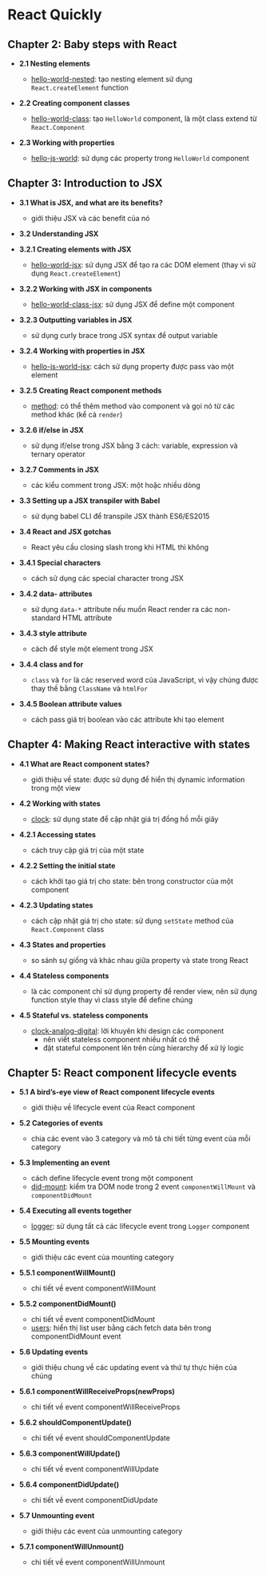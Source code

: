 # React Quickly

## Chapter 2: Baby steps with React

- **2.1 Nesting elements**
  - [hello-world-nested](./src/ch2/hello-world-nested): tạo nesting element sử dụng `React.createElement` function

- **2.2 Creating component classes**
  - [hello-world-class](./src/ch2/hello-world-class): tạo `HelloWorld` component, là một class extend từ `React.Component`

- **2.3 Working with properties**
  - [hello-js-world](./src/ch2/hello-js-world): sử dụng các property trong `HelloWorld` component

## Chapter 3: Introduction to JSX

- **3.1 What is JSX, and what are its benefits?**
  - giới thiệu JSX và các benefit của nó

- **3.2 Understanding JSX**

- **3.2.1 Creating elements with JSX**
  - [hello-world-jsx](./src/ch3/hello-world-jsx): sử dụng JSX để tạo ra các DOM element (thay vì sử dụng `React.createElement`)

- **3.2.2 Working with JSX in components**
  - [hello-world-class-jsx](./src/ch3/hello-world-class-jsx): sử dụng JSX để define một component

- **3.2.3 Outputting variables in JSX**
  - sử dụng curly brace trong JSX syntax để output variable

- **3.2.4 Working with properties in JSX**
  - [hello-js-world-jsx](./src/ch3/hello-js-world-jsx): cách sử dụng property được pass vào một element

- **3.2.5 Creating React component methods**
  - [method](./src/ch3/method): có thể thêm method vào component và gọi nó từ các method khác (kể cả `render`)

- **3.2.6 if/else in JSX**
  - sử dụng if/else trong JSX bằng 3 cách: variable, expression và ternary operator

- **3.2.7 Comments in JSX**
  - các kiểu comment trong JSX: một hoặc nhiều dòng

- **3.3 Setting up a JSX transpiler with Babel**
  - sử dụng babel CLI để transpile JSX thành ES6/ES2015

- **3.4 React and JSX gotchas**
  - React yêu cầu closing slash trong khi HTML thì không

- **3.4.1 Special characters**
  - cách sử dụng các special character trong JSX

- **3.4.2 data- attributes**
  - sử dụng `data-*` attribute nếu muốn React render ra các non-standard HTML attribute

- **3.4.3 style attribute**
  - cách để style một element trong JSX

- **3.4.4 class and for**
  - `class` và `for` là các reserved word của JavaScript, vì vậy chúng được thay thế bằng `ClassName` và `htmlFor`

- **3.4.5 Boolean attribute values**
  - cách pass giá trị boolean vào các attribute khi tạo element

## Chapter 4: Making React interactive with states

- **4.1 What are React component states?**
  - giới thiệu về state: được sử dụng để hiển thị dynamic information trong một view

- **4.2 Working with states**
  - [clock](./src/ch4/clock): sử dụng state để cập nhật giá trị đồng hồ mỗi giây

- **4.2.1 Accessing states**
  - cách truy cập giá trị của một state

- **4.2.2 Setting the initial state**
  - cách khởi tạo giá trị cho state: bên trong constructor của một component

- **4.2.3 Updating states**
  - cách cập nhật giá trị cho state: sử dụng `setState` method của `React.Component` class

- **4.3 States and properties**
  - so sánh sự giống và khác nhau giữa property và state trong React

- **4.4 Stateless components**
  - là các component chỉ sử dụng property để render view, nên sử dụng function style thay vì class style để define chúng

- **4.5 Stateful vs. stateless components**
  - [clock-analog-digital](./src/ch4/clock-analog-digital): lời khuyên khi design các component
    - nên viết stateless component nhiều nhất có thể
    - đặt stateful component lên trên cùng hierarchy để xử lý logic

## Chapter 5: React component lifecycle events

- **5.1 A bird’s-eye view of React component lifecycle events**
  - giới thiệu về lifecycle event của React component

- **5.2 Categories of events**
  - chia các event vào 3 category và mô tả chi tiết từng event của mỗi category

- **5.3 Implementing an event**
  - cách define lifecycle event trong một component
  - [did-mount](src/ch5/did-mount): kiểm tra DOM node trong 2 event `componentWillMount` và `componentDidMount`

- **5.4 Executing all events together**
  - [logger](src/ch5/logger): sử dụng tất cả các lifecycle event trong `Logger` component

- **5.5 Mounting events**
  - giới thiệu các event của mounting category

- **5.5.1 componentWillMount()**
  - chi tiết về event componentWillMount

- **5.5.2 componentDidMount()**
  - chi tiết về event componentDidMount
  - [users](src/ch5/users): hiển thị list user bằng cách fetch data bên trong componentDidMount event

- **5.6 Updating events**
  - giới thiệu chung về các updating event và thứ tự thực hiện của chúng

- **5.6.1 componentWillReceiveProps(newProps)**
  - chi tiết về event componentWillReceiveProps

- **5.6.2 shouldComponentUpdate()**
  - chi tiết về event shouldComponentUpdate

- **5.6.3 componentWillUpdate()**
  - chi tiết về event componentWillUpdate

- **5.6.4 componentDidUpdate()**
  - chi tiết về event componentDidUpdate

- **5.7 Unmounting event**
  - giới thiệu các event của unmounting category

- **5.7.1 componentWillUnmount()**
  - chi tiết về event componentWillUnmount
